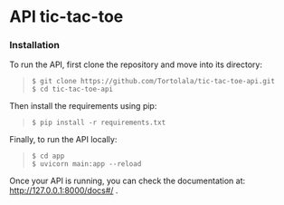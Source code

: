 # API tic-tac-toe

### Installation

To run the API, first clone the repository and move into its directory:  
> `$ git clone https://github.com/Tortolala/tic-tac-toe-api.git`  
> `$ cd tic-tac-toe-api`  

Then install the requirements using pip:  
> `$ pip install -r requirements.txt`  

Finally, to run the API locally:  
> `$ cd app`  
> `$ uvicorn main:app --reload`  

Once your API is running, you can check the documentation at: http://127.0.0.1:8000/docs#/ .

